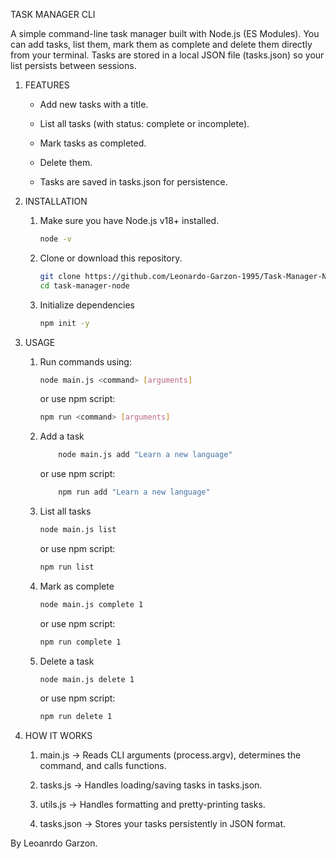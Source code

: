 TASK MANAGER CLI

A simple command-line task manager built with Node.js (ES Modules).
You can add tasks, list them, mark them as complete and delete them directly from your terminal.
Tasks are stored in a local JSON file (tasks.json) so your list persists between sessions.

1. FEATURES

    - Add new tasks with a title.

    - List all tasks (with status: complete or incomplete).

    - Mark tasks as completed.

    - Delete them.

    - Tasks are saved in tasks.json for persistence.

3. INSTALLATION

    1. Make sure you have Node.js v18+ installed.
        ```bash
        node -v
        ```

    2. Clone or download this repository.
        ```bash
        git clone https://github.com/Leonardo-Garzon-1995/Task-Manager-Node.git
        cd task-manager-node
        ```

    3. Initialize dependencies
        ```bash
        npm init -y
        ```


4. USAGE
    1. Run commands using:
        ```bash
        node main.js <command> [arguments]
        ```
        or use npm script:
        ```bash
        npm run <command> [arguments]
        ```
    2. Add a task
        ```bash
            node main.js add "Learn a new language"
        ```
        or use npm script:
        ```bash
            npm run add "Learn a new language"
        ```
    3. List all tasks
        ```bash
        node main.js list
        ```
        or use npm script:
        ```bash
        npm run list
        ```
    4. Mark as complete
        ```bash
        node main.js complete 1
        ```
        or use npm script:
        ```bash
        npm run complete 1
        ```
    5. Delete a task
        ```bash
        node main.js delete 1
        ```
        or use npm script:
        ```bash
        npm run delete 1
        ```


5. HOW IT WORKS

    1. main.js → Reads CLI arguments (process.argv), determines the command, and calls functions.

    2. tasks.js → Handles loading/saving tasks in tasks.json.

    3. utils.js → Handles formatting and pretty-printing tasks.

    4. tasks.json → Stores your tasks persistently in JSON format.
    

By Leoanrdo Garzon.